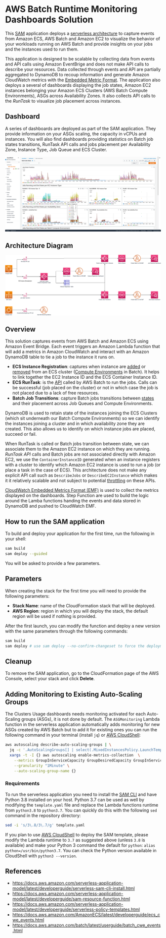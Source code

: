 # AWS Batch Runtime Monitoring Dashboards Solution

This [SAM](https://docs.aws.amazon.com/serverless-application-model/latest/developerguide/serverless-sam-cli-install.html) application deploys a [serverless architecture](https://aws.amazon.com/lambda/serverless-architectures-learn-more/) to capture events from Amazon ECS, AWS Batch and Amazon EC2 to visualize the behavior of your workloads running on AWS Batch and provide insights on your jobs and the instances used to run them.

This application is designed to be scalable by collecting data from events and API calls using Amazon EventBrige and does not make API calls to describe your resources. Data collected through events and API are partially aggregated to DynamoDB to recoup information and generate Amazon CloudWatch metrics with the [Embedded Metric Format](https://docs.aws.amazon.com/AmazonCloudWatch/latest/monitoring/CloudWatch_Embedded_Metric_Format.html). The application also deploys a several of dashboards displaying the job states, Amazon EC2 instances belonging your Amazon ECS Clusters (AWS Batch Compute Environments), ASGs across Availability Zones. It also collects API calls to the *RunTask* to visualize job placement across instances.

## Dashboard

A series of dashboards are deployed as part of the SAM application. They provide information on your ASGs scaling, the capacity in vCPUs and instances. You will also find dashboards providing statistics on Batch job states transitions, RunTask API calls and jobs placement per Availability Zone, Instance Type, Job Queue and ECS Cluster.

![Alt text](docs/jobs_transitions.png?raw=true "Jobs Transitions Dashboard")

## Architecture Diagram

![Alt text](docs/architecture.png?raw=true "Architecture Diagram")

## Overview

This solution captures events from AWS Batch and Amazon ECS using Amazon Event Bridge. Each event triggers an Amazon Lambda function that will add a metrics in Amazon CloudWatch and interact with an Amazon DynamoDB table to tie a job to the instance it runs on.

- **ECS Instance Registration**: captures when instance are [added](https://docs.aws.amazon.com/AmazonECS/latest/APIReference/API_RegisterContainerInstance.html) or [removed](https://docs.aws.amazon.com/AmazonECS/latest/APIReference/API_DeregisterContainerInstance.html) from an ECS cluster ([Compute Environments](https://docs.aws.amazon.com/batch/latest/userguide/compute_environments.html) in Batch). It helps to link together the EC2 Instance ID and the ECS Container Instance ID.
- **ECS RunTask**: is the [API](https://docs.aws.amazon.com/AmazonECS/latest/APIReference/API_RunTask.html) called by AWS Batch to run the jobs. Calls can be successful (job placed on the cluster) or not in which case the job is not placed due to a lack of free resources.
- **Batch Job Transitions**: capture Batch jobs transitions between [states](https://docs.aws.amazon.com/batch/latest/userguide/job_states.html) and their placement across Job Queues and Compute Environments.

DynamoDB is used to retain state of the instances joining the ECS Clusters (which sit underneath our Batch Compute Environments) so we can identify the instances joining a cluster and in which availability zone they are created. This also allows us to identify on which instance jobs are placed, succeed or fail.

When RunTask is called or Batch jobs transition between state, we can associate them to the Amazon EC2 instance on which they are running. *RunTask API* calls and Batch jobs are not associated directly with Amazon EC2, we use the `ContainerInstanceID` generated when an instance registers with a cluster to identify which Amazon EC2 instance is used to run a job (or place a task in the case of ECS). This architecture does not make any explicit API call such as `DescribeJobs` or `DescribeEC2Instance` which makes it it relatively scalable and not subject to potential [throttling](https://docs.aws.amazon.com/AWSEC2/latest/APIReference/throttling.html) on these APIs.

[CloudWatch Embedded Metrics Format (EMF)](https://github.com/awslabs/aws-embedded-metrics-python) is used to collect the metrics displayed on the dashboards. Step Function are used to build the logic around the Lamba functions handing the events and data stored in DynamoDB and pushed to CloudWatch EMF.

## How to run the SAM application

To build and deploy your application for the first time, run the following in your shell:

```bash
sam build
sam deploy --guided
```

You will be asked to provide a few parameters.

Parameters
---
When creating the stack for the first time you will need to provide the following parameters:

- **Stack Name**: name of the CloudFormation stack that will be deployed.
- **AWS Region**: region in which you will deploy the stack, the default region will be used if nothing is provided.

After the first launch, you can modify the function and deploy a new version with the same parameters through the following commands:

```bash
sam build
sam deploy # use sam deploy --no-confirm-changeset to force the deployment without validation
```

Cleanup
---

To remove the SAM application, go to the CloudFormation page of the AWS Console, select your stack and click **Delete**.

Adding Monitoring to Existing Auto-Scaling Groups
---
The Clusters Usage dashboards needs monitoring activated for each Auto-Scaling groups (ASGs), it is not done by default. The `ASGMonitoring` Lambda function in the serverless application automatically adds monitoring for new ASGs created by AWS Batch but to add it for existing ones you can run the following command in your terminal (install `jq`) or [AWS CloudShell](https://console.aws.amazon.com/cloudshell):

```bash
aws autoscaling describe-auto-scaling-groups | \
  jq -c '.AutoScalingGroups[] | select(.MixedInstancesPolicy.LaunchTemplate.LaunchTemplateSpecification.LaunchTemplateName | contains("Batch-lt")) | .AutoScalingGroupName' | \
  xargs -t -I {} aws autoscaling enable-metrics-collection  \
    --metrics GroupInServiceCapacity GroupDesiredCapacity GroupInServiceInstances \
    --granularity "1Minute" \
    --auto-scaling-group-name {}
```

### Requirements

To run the serverless application you need to install the [SAM CLI](https://docs.aws.amazon.com/serverless-application-model/latest/developerguide/serverless-sam-cli-install.html) and have Python 3.8 installed on your host. Python 3.7 can be used as well by modifying the `template.yaml` file and replace the Lambda functions runtime from `python3.8` to `python3.7`. You can quickly do this with the following `sed` command in the repository directory:


```bash
sed -i 's/3\.8/3\.7/g' template.yaml
```

If you plan to use [AWS CloudShell](https://aws.amazon.com/cloudshell/) to deploy the SAM template, please modify the Lambda runtime to `3.7` as suggested above (unless `3.8` is available) and make your Python 3 command the default for `python`: `alias python=/usr/bin/python3.7`. You can check the Python version available in CloudShell with `python3 --version`.

## References

- https://docs.aws.amazon.com/serverless-application-model/latest/developerguide/serverless-sam-cli-install.html
- https://docs.aws.amazon.com/serverless-application-model/latest/developerguide/sam-resource-function.html
- https://docs.aws.amazon.com/serverless-application-model/latest/developerguide/serverless-policy-templates.html
- https://docs.aws.amazon.com/AmazonECS/latest/developerguide/ecs_cwe_events.html
- https://docs.aws.amazon.com/batch/latest/userguide/batch_cwe_events.html
